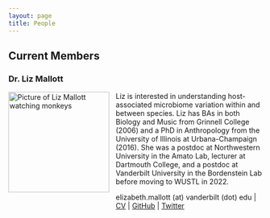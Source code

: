```yaml
---
layout: page
title: People
---
```

## Current Members

### Dr. Liz Mallott
<img src="/images/lizphoto.jpg" alt="Picture of Liz Mallott watching monkeys" width=200 align=left style="float:left; padding: 0px 10px 100px 0px">
Liz is interested in understanding host-associated microbiome variation within and between species. Liz has BAs in both Biology and Music from Grinnell College (2006) and a PhD in Anthropology from the University of Illinois at Urbana-Champaign (2016). She was a postdoc at Northwestern University in the Amato Lab, lecturer at Dartmouth College, and a postdoc at Vanderbilt University in the Bordenstein Lab before moving to WUSTL in 2022.

elizabeth.mallott (at) vanderbilt (dot) edu
| [CV](https://github.com/Mallott-Lab/Mallott-Lab.github.io/data/CV-Mallott.pdf)
| [GitHub](https://github.com/emallott)
| [Twitter](https://twitter.com/liz_mallott)
